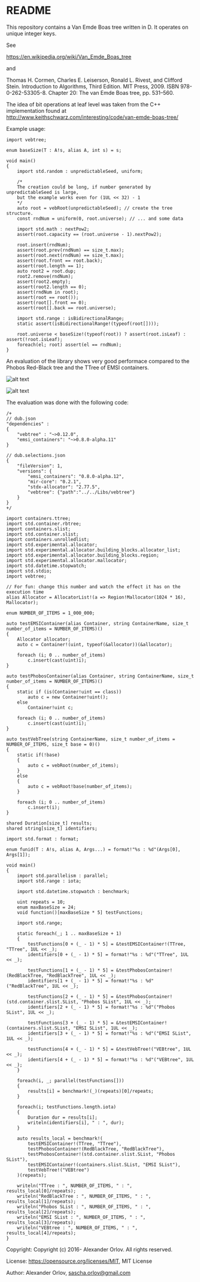# README #

This repository contains a Van Emde Boas tree written in D. It operates on unique integer keys. 

See

https://en.wikipedia.org/wiki/Van_Emde_Boas_tree

and 

Thomas H. Cormen, Charles E. Leiserson, Ronald L. Rivest, and Clifford Stein. Introduction to Algorithms, Third Edition. MIT Press, 2009. ISBN 978-0-262-53305-8. Chapter 20: The van Emde Boas tree, pp. 531–560.

The idea of bit operations at leaf level was taken from the C++ implementation found at
http://www.keithschwarz.com/interesting/code/van-emde-boas-tree/


Example usage: 

```
import vebtree; 

enum baseSize(T : A!s, alias A, int s) = s;

void main()
{
    import std.random : unpredictableSeed, uniform; 
    
    /*
    The creation could be long, if number generated by unpredictableSeed is large, 
    but the example works even for (1UL << 32) - 1
    */
    auto root = vebRoot(unpredictableSeed); // create the tree structure. 
    const rndNum = uniform(0, root.universe); // ... and some data

    import std.math : nextPow2; 
    assert(root.capacity == (root.universe - 1).nextPow2);

    root.insert(rndNum); 
    assert(root.prev(rndNum) == size_t.max); 
    assert(root.next(rndNum) == size_t.max); 
    assert(root.front == root.back); 
    assert(root.length == 1); 
    auto root2 = root.dup; 
    root2.remove(rndNum); 
    assert(root2.empty); 
    assert(root2.length == 0); 
    assert(rndNum in root); 
    assert(root == root()); 
    assert(root[].front == 0); 
    assert(root[].back == root.universe); 
    
    import std.range : isBidirectionalRange; 
    static assert(isBidirectionalRange!(typeof(root[])));

    root.universe < baseSize!(typeof(root)) ? assert(root.isLeaf) : assert(!root.isLeaf);
    foreach(el; root) assert(el == rndNum);     
}
```

An evaluation of the library shows very good performace compared to the Phobos Red-Black tree and the TTree of EMSI containers. 

![alt text](insertionTimings.png "Insertion timings for 10^6 elemeents in comparison between Emsi TTree, Phobos RedBlackTree, Phobos and Emsi Slist and the VEBtree")


![alt text](timingsVSuniverse.png "Insertion timings vs universe size in comparison between Emsi TTree, Phobos RedBlackTree, Phobos and Emsi Slist and the VEBtree")


The evaluation was done with the following code: 

```
/+
// dub.json
"dependencies" : 
{
    "vebtree" : "~>0.12.0",
    "emsi_containers": "~>0.8.0-alpha.11"
}

// dub.selections.json 
{ 
	"fileVersion": 1,
	"versions": {
		"emsi_containers": "0.8.0-alpha.12",
		"mir-core": "0.2.1",
		"stdx-allocator": "2.77.5",
		"vebtree": {"path":"../../Libs/vebtree"}
	}
}
+/

import containers.ttree;
import std.container.rbtree;
import containers.slist;
import std.container.slist;
import containers.unrolledlist;
import std.experimental.allocator;
import std.experimental.allocator.building_blocks.allocator_list;
import std.experimental.allocator.building_blocks.region;
import std.experimental.allocator.mallocator;
import std.datetime.stopwatch;
import std.stdio;
import vebtree; 

// For fun: change this number and watch the effect it has on the execution time
alias Allocator = AllocatorList!(a => Region!Mallocator(1024 * 16), Mallocator);

enum NUMBER_OF_ITEMS = 1_000_000;

auto testEMSIContainer(alias Container, string ContainerName, size_t number_of_items = NUMBER_OF_ITEMS)()
{
	Allocator allocator;
	auto c = Container!(uint, typeof(&allocator))(&allocator);
	
	foreach (i; 0 .. number_of_items)
		c.insert(cast(uint)i);
}

auto testPhobosContainer(alias Container, string ContainerName, size_t number_of_items = NUMBER_OF_ITEMS)()
{
	static if (is(Container!uint == class))
		auto c = new Container!uint();
	else
		Container!uint c;
	
	foreach (i; 0 .. number_of_items)
		c.insert(cast(uint)i);
}

auto testVebTree(string ContainerName, size_t number_of_items = NUMBER_OF_ITEMS, size_t base = 0)()
{
    static if(!base)
    {
        auto c = vebRoot(number_of_items); 
    }
    else
    {
        auto c = vebRoot!base(number_of_items); 
    }
	
	foreach (i; 0 .. number_of_items)
		c.insert(i);
}

shared Duration[size_t] results; 
shared string[size_t] identifiers; 

import std.format : format; 

enum funid(T : A!s, alias A, Args...) = format!"%s : %d"(Args[0], Args[1]);

void main()
{
    import std.parallelism : parallel; 
    import std.range : iota; 

    import std.datetime.stopwatch : benchmark;
    
    uint repeats = 10; 
    enum maxBaseSize = 24;
    void function()[maxBaseSize * 5] testFunctions;

    import std.range; 

    static foreach(_; 1 .. maxBaseSize + 1)
    {
        testFunctions[0 + (_ - 1) * 5] = &testEMSIContainer!(TTree, "TTree", 1UL << _);
        identifiers[0 + (_ - 1) * 5] = format!"%s : %d"("TTree", 1UL << _); 
        
        testFunctions[1 + (_ - 1) * 5] = &testPhobosContainer!(RedBlackTree, "RedBlackTree", 1UL << _);
        identifiers[1 + (_ - 1) * 5] = format!"%s : %d"("RedBlackTree", 1UL << _); 

        testFunctions[2 + (_ - 1) * 5] = &testPhobosContainer!(std.container.slist.SList, "Phobos SList", 1UL << _);
        identifiers[2 + (_ - 1) * 5] = format!"%s : %d"("Phobos SList", 1UL << _); 

        testFunctions[3 + (_ - 1) * 5] = &testEMSIContainer!(containers.slist.SList, "EMSI SList", 1UL << _);
        identifiers[3 + (_ - 1) * 5] = format!"%s : %d"("EMSI SList", 1UL << _); 

        testFunctions[4 + (_ - 1) * 5] = &testVebTree!("VEBtree", 1UL << _);
        identifiers[4 + (_ - 1) * 5] = format!"%s : %d"("VEBtree", 1UL << _); 
    }
    
    foreach(i, _; parallel(testFunctions[]))
    {
        results[i] = benchmark!(_)(repeats)[0]/repeats;
    }

    foreach(i; testFunctions.length.iota)
    {
        Duration dur = results[i]; 
        writeln(identifiers[i], " : ", dur); 
    }

    auto results_local = benchmark!(
        testEMSIContainer!(TTree, "TTree"), 
        testPhobosContainer!(RedBlackTree, "RedBlackTree"), 
        testPhobosContainer!(std.container.slist.SList, "Phobos SList"),
        testEMSIContainer!(containers.slist.SList, "EMSI SList"),
        testVebTree!("VEBtree")
    )(repeats);

    writeln("TTree : ", NUMBER_OF_ITEMS, " : ", results_local[0]/repeats);
    writeln("RedBlackTree : ", NUMBER_OF_ITEMS, " : ", results_local[1]/repeats);
    writeln("Phobos SList : ", NUMBER_OF_ITEMS, " : ", results_local[2]/repeats);
    writeln("EMSI SList : ", NUMBER_OF_ITEMS, " : ", results_local[3]/repeats);
    writeln("VEBtree : ", NUMBER_OF_ITEMS, " : ", results_local[4]/repeats);
}
```


Copyright: Copyright (c) 2016- Alexander Orlov. All rights reserved.

License: https://opensource.org/licenses/MIT, MIT License

Author: Alexander Orlov, sascha.orlov@gmail.com